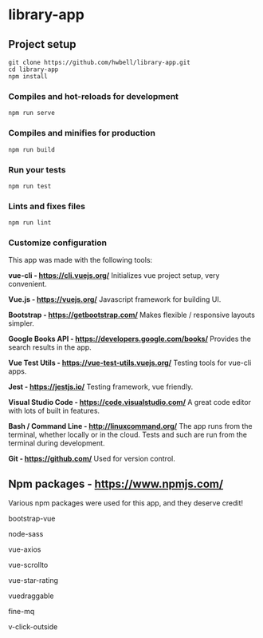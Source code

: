 
# library-app

## Project setup
```
git clone https://github.com/hwbell/library-app.git
cd library-app 
npm install
```

### Compiles and hot-reloads for development
```
npm run serve
```

### Compiles and minifies for production
```
npm run build
```

### Run your tests
```
npm run test
```

### Lints and fixes files
```
npm run lint
```

### Customize configuration

This app was made with the following tools:


**vue-cli - https://cli.vuejs.org/**
Initializes vue project setup, very convenient.

**Vue.js - https://vuejs.org/**
Javascript framework for building UI.

**Bootstrap - https://getbootstrap.com/**
Makes flexible / responsive layouts simpler.

**Google Books API - https://developers.google.com/books/**
Provides the search results in the app. 

**Vue Test Utils - https://vue-test-utils.vuejs.org/**
Testing tools for vue-cli apps.

**Jest - https://jestjs.io/**
Testing framework, vue friendly.

**Visual Studio Code - https://code.visualstudio.com/**
A great code editor with lots of built in features.

**Bash / Command Line - http://linuxcommand.org/**
The app runs from the terminal, whether locally or in the cloud. Tests and such are run from the terminal during development.

**Git - https://github.com/**
Used for version control.

## Npm packages - https://www.npmjs.com/
  Various npm packages were used for this app, and they deserve credit!

  bootstrap-vue
  
  node-sass
   
  vue-axios

  vue-scrollto

  vue-star-rating

  vuedraggable

  fine-mq
  
  v-click-outside  
